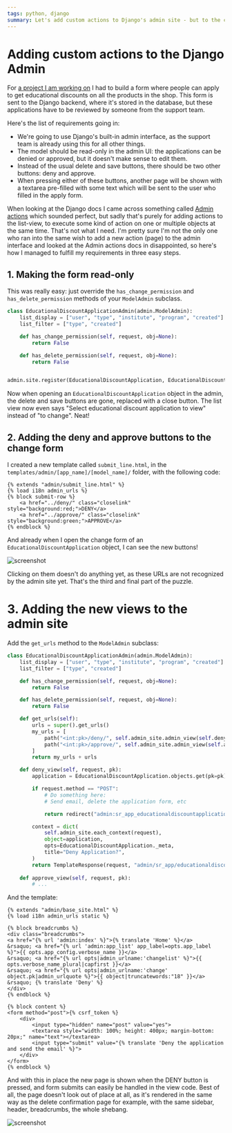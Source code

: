 ```yaml
---
tags: python, django
summary: Let's add custom actions to Django's admin site - but to the change form, not the list view.
---
```


# Adding custom actions to the Django Admin

For [a project I am working on](https://www.soundradix.com) I had to build a form where people can apply to get educational discounts on all the products in the shop. This form is sent to the Django backend, where it's stored in the database, but these applications have to be reviewed by someone from the support team.

Here's the list of requirements going in:

- We're going to use Django's built-in admin interface, as the support team is already using this for all other things.
- The model should be read-only in the admin UI: the applications can be denied or approved, but it doesn't make sense to edit them.
- Instead of the usual delete and save buttons, there should be two other buttons: deny and approve.
- When pressing either of these buttons, another page will be shown with a textarea pre-filled with some text which will be sent to the user who filled in the apply form.

When looking at the Django docs I came across something called [Admin actions](https://docs.djangoproject.com/en/4.2/ref/contrib/admin/actions/) which sounded perfect, but sadly that's purely for adding actions to the list-view, to execute some kind of action on one or multiple objects at the same time. That's not what I need. I'm pretty sure I'm not the only one who ran into the same wish to add a new action (page) to the admin interface and looked at the Admin actions docs in disappointed, so here's how I managed to fulfill my requirements in three easy steps.

## 1. Making the form read-only

This was really easy: just override the `has_change_permission` and `has_delete_permission` methods of your `ModelAdmin` subclass.

``` python
class EducationalDiscountApplicationAdmin(admin.ModelAdmin):
    list_display = ["user", "type", "institute", "program", "created"]
    list_filter = ["type", "created"]

    def has_change_permission(self, request, obj=None):
        return False

    def has_delete_permission(self, request, obj=None):
        return False


admin.site.register(EducationalDiscountApplication, EducationalDiscountApplicationAdmin)
```

Now when opening an `EducationalDiscountApplication` object in the admin, the delete and save buttons are gone, replaced with a close button. The list view now even says "Select educational discount application to view" instead of "to change". Neat!

## 2. Adding the deny and approve buttons to the change form

I created a new template called `submit_line.html`, in the `templates/admin/[app_name]/[model_name]/` folder, with the following code:

```
{% extends "admin/submit_line.html" %}
{% load i18n admin_urls %}
{% block submit-row %}
    <a href="../deny/" class="closelink" style="background:red;">DENY</a>
    <a href="../approve/" class="closelink" style="background:green;">APPROVE</a>
{% endblock %}
```

And already when I open the change form of an `EducationalDiscountApplication` object, I can see the new buttons! 

![screenshot](/articles/images/django-admin-actions-1.png)

Clicking on them doesn't do anything yet, as these URLs are not recognized by the admin site yet. That's the third and final part of the puzzle.

# 3. Adding the new views to the admin site

Add the `get_urls` method to the `ModelAdmin` subclass:

``` python
class EducationalDiscountApplicationAdmin(admin.ModelAdmin):
    list_display = ["user", "type", "institute", "program", "created"]
    list_filter = ["type", "created"]

    def has_change_permission(self, request, obj=None):
        return False

    def has_delete_permission(self, request, obj=None):
        return False

    def get_urls(self):
        urls = super().get_urls()
        my_urls = [
            path("<int:pk>/deny/", self.admin_site.admin_view(self.deny_view)),
            path("<int:pk>/approve/", self.admin_site.admin_view(self.approve_view)),
        ]
        return my_urls + urls

    def deny_view(self, request, pk):
        application = EducationalDiscountApplication.objects.get(pk=pk)

        if request.method == "POST":
            # Do something here:
            # Send email, delete the application form, etc

            return redirect("admin:sr_app_educationaldiscountapplication_changelist")

        context = dict(
            self.admin_site.each_context(request),
            object=application,
            opts=EducationalDiscountApplication._meta,
            title="Deny Application?",
        )
        return TemplateResponse(request, "admin/sr_app/educationaldiscountapplication/deny_application.html", context)
        
    def approve_view(self, request, pk):
        # ...
````

And the template:

```
{% extends "admin/base_site.html" %}
{% load i18n admin_urls static %}

{% block breadcrumbs %}
<div class="breadcrumbs">
<a href="{% url 'admin:index' %}">{% translate 'Home' %}</a>
&rsaquo; <a href="{% url 'admin:app_list' app_label=opts.app_label %}">{{ opts.app_config.verbose_name }}</a>
&rsaquo; <a href="{% url opts|admin_urlname:'changelist' %}">{{ opts.verbose_name_plural|capfirst }}</a>
&rsaquo; <a href="{% url opts|admin_urlname:'change' object.pk|admin_urlquote %}">{{ object|truncatewords:"18" }}</a>
&rsaquo; {% translate 'Deny' %}
</div>
{% endblock %}

{% block content %}
<form method="post">{% csrf_token %}
    <div>
        <input type="hidden" name="post" value="yes">
        <textarea style="width: 100%; height: 400px; margin-bottom: 20px;" name="text"></textarea>
        <input type="submit" value="{% translate 'Deny the application and send the email' %}">
    </div>
</form>
{% endblock %}
```

And with this in place the new page is shown when the DENY button is pressed, and form submits can easily be handled in the view code. Best of all, the page doesn't look out of place at all, as it's rendered in the same way as the delete confirmation page for example, with the same sidebar, header, breadcrumbs, the whole shebang.

![screenshot](/articles/images/django-admin-actions-2.png)